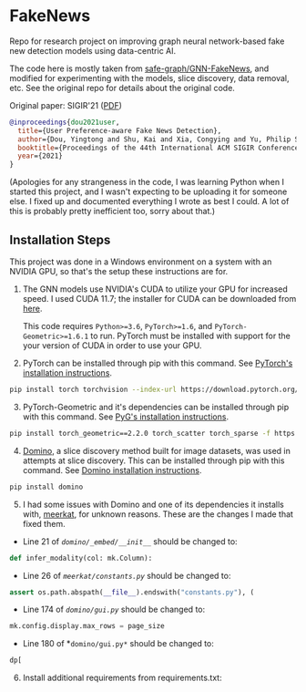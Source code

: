 # FakeNews
Repo for research project on improving graph neural network-based fake new detection models using data-centric AI.

The code here is mostly taken from [safe-graph/GNN-FakeNews](https://github.com/safe-graph/GNN-FakeNews), and modified for experimenting with the models, slice discovery, data removal, etc. See the original repo for details about the original code.

Original paper: SIGIR'21 ([PDF](https://arxiv.org/pdf/2104.12259.pdf))
```bibtex
@inproceedings{dou2021user,
  title={User Preference-aware Fake News Detection},
  author={Dou, Yingtong and Shu, Kai and Xia, Congying and Yu, Philip S. and Sun, Lichao},
  booktitle={Proceedings of the 44th International ACM SIGIR Conference on Research and Development in Information Retrieval},
  year={2021}
}
```

(Apologies for any strangeness in the code, I was learning Python when I started this project, and I wasn't expecting to be uploading it for someone else. I fixed up and documented everything I wrote as best I could. A lot of this is probably pretty inefficient too, sorry about that.)

## Installation Steps
This project was done in a Windows environment on a system with an NVIDIA GPU, so that's the setup these instructions are for.

1. The GNN models use NVIDIA's CUDA to utilize your GPU for increased speed. I used CUDA 11.7; the installer for CUDA can be downloaded from [here](https://developer.nvidia.com/cuda-11-7-0-download-archive?target_os=Windows&target_arch=x86_64&target_version=10&target_type=exe_local).

    This code requires `Python>=3.6`, `PyTorch>=1.6`, and `PyTorch-Geometric>=1.6.1` to run. PyTorch must be installed with support for the your version of CUDA in order to use your GPU.

2. PyTorch can be installed through pip with this command. See [PyTorch's installation instructions](https://pytorch.org/get-started/locally/).

```bash
pip install torch torchvision --index-url https://download.pytorch.org/whl/cu117
```

3. PyTorch-Geometric and it's dependencies can be installed through pip with this command. See [PyG's installation instructions](https://pytorch-geometric.readthedocs.io/en/latest/install/installation.html).

```bash
pip install torch_geometric==2.2.0 torch_scatter torch_sparse -f https://data.pyg.org/whl/torch-2.0.0+cu117.html
```

4. [Domino](https://github.com/HazyResearch/domino/tree/main), a slice discovery method built for image datasets, was used in attempts at slice discovery. This can be installed through pip with this command. See [Domino installation instructions](https://domino-slice.readthedocs.io/en/latest/intro.html).
```bash
pip install domino
```

5. I had some issues with Domino and one of its dependencies it installs with, [meerkat](https://github.com/HazyResearch/meerkat), for unknown reasons. These are the changes I made that fixed them.

- Line 21 of *`domino/_embed/__init__`* should be changed to:
```python
def infer_modality(col: mk.Column):
```
- Line 26 of *`meerkat/constants.py`* should be changed to:
```python
assert os.path.abspath(__file__).endswith("constants.py"), (
```
- Line 174 of *`domino/gui.py`* should be changed to:
```python
mk.config.display.max_rows = page_size
```
- Line 180 of *`domino/gui.py*` should be changed to:
```python
dp[
```
6. Install additional requirements from requirements.txt:
